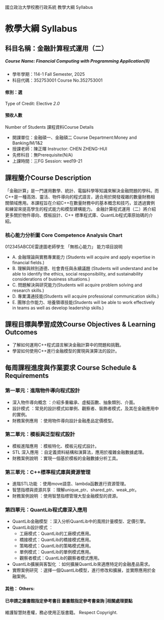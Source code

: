 國立政治大學校務行政系統 教學大綱 Syllabus
# 教學大綱 Syllabus
##  科目名稱：金融計算程式運用（二）
#####  Course Name: Financial Computing with Programming Application(II)
  * 學年學期：114-1 Fall Semester, 2025 
  * 科目代碼：352753001 Course No.352753001
#### 修別：選
Type of Credit: Elective 
_2.0_
#### 預收人數
Number of Students
課程資料Course Details
  * 開課單位：金融碩一、金融碩二 Course Department:Money and Banking/M/1&2 
  * 授課老師：陳正暉 Instructor: CHEN ZHENG-HUI 
  * 先修科目：無Prerequisite(N/A)
  * 上課時間：三FG Session: wed19-21
##  課程簡介Course Description
「金融計算」是一門運用數學、統計、電腦科學等知識來解決金融問題的學科。而C++是一種高效、靈活、物件導向的程式語言，適合用於開發複雜的數量財務相關領域應用。本課程旨在介紹C++在數量財務中的基本概念和技巧，並透過實例和練習來提高學生的程式能力和模型建構能力。
金融計算程式運用（二）將介紹更多關於物件導向、模板設計、C++ 標準程式庫、QuantLib程式庫原始碼的介紹。
###  核心能力分析圖 Core Competence Analysis Chart
012345ABCDE雷達圖老師學生
「無核心能力」 
能力項目說明
  * A. 金融理論與實務專業能力 (Students will acquire and apply expertise in financial fields.)
  * B. 理解與辨別道德、社會責任與永續議題 (Students will understand and be able to identify the ethics, social responsibility, and sustainability considerations of business situations.)
  * C. 問題解決與研究能力(Students will acquire problem solving and research skills.)
  * D. 專業溝通技能(Students will acquire professional communication skills.)
  * E. 團隊合作能力、培養領導技能(Students will be able to work effectively in teams as well as develop leadership skills.)
##  課程目標與學習成效Course Objectives & Learning Outcomes 
  * 了解如何運用C++程式語言解決金融計算中的問題和挑戰。
  * 學習如何使用C++進行金融模型的實現與演算法的設計。
##  每周課程進度與作業要求 Course Schedule & Requirements
### 第一單元：進階物件導向程式設計
  * 深入物件導向概念 ：介紹多重繼承、虛擬函數、抽象類別、介面。
  * 設計模式 ：常見的設計模式如單例、觀察者、裝飾者模式，及其在金融應用中的實例。
  * 財務案例應用 ：使用物件導向設計金融產品定價模型。
### 第二單元：模板與泛型程式設計
  * 模板進階應用 ：模板特化、模板元程式設計。
  * STL 深入應用 ：自定義資料結構和演算法，應用於複雜金融數據處理。
  * 財務案例說明 ：實現一個基於模板的金融數據分析工具。
### 第三單元：C++標準程式庫與資源管理
  * 進階STL功能 ：使用move語意、lambda函數進行資源管理。
  * 智慧指標與資源共享 ：理解unique_ptr、shared_ptr、weak_ptr。
  * 財務案例說明 ：使用智慧指標管理大型金融模型的資源。
### 第四單元：QuantLib程式庫深入應用
  * QuantLib金融模型 ：深入分析QuantLib中的風險計量模型、定價引擎。
  * QuantLib設計模式 ： 
    * 工廠模式：QuantLib的工廠模式應用。
    * 橋接模式：QuantLib的橋接模式應用。
    * 策略模式：QuantLib的策略模式應用。
    * 單例模式：QuantLib的單例模式應用。
    * 觀察者模式：QuantLib的觀察者模式應用。
  * QuantLib擴展與客製化 ：如何擴展QuantLib來適應特定的金融產品需求。
  * 實際案例研究 ：選擇一個QuantLib模型，進行修改和擴展，並實際應用於金融案例。
####  其他： Others:
####  已申請之圖書館指定參考書目  圖書館指定參考書查詢 |相關處理要點
維護智慧財產權，務必使用正版書籍。 Respect Copyright.